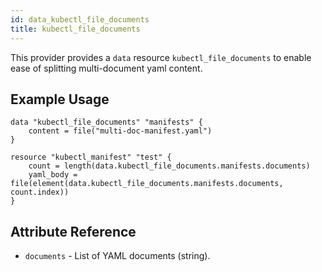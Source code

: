 ```yaml
---
id: data_kubectl_file_documents
title: kubectl_file_documents
---
```


This provider provides a `data` resource `kubectl_file_documents` to enable ease of splitting multi-document yaml content.

## Example Usage

```hcl
data "kubectl_file_documents" "manifests" {
    content = file("multi-doc-manifest.yaml")
}

resource "kubectl_manifest" "test" {
    count = length(data.kubectl_file_documents.manifests.documents)
    yaml_body = file(element(data.kubectl_file_documents.manifests.documents, count.index))
}
```

## Attribute Reference

* `documents` - List of YAML documents (string).
